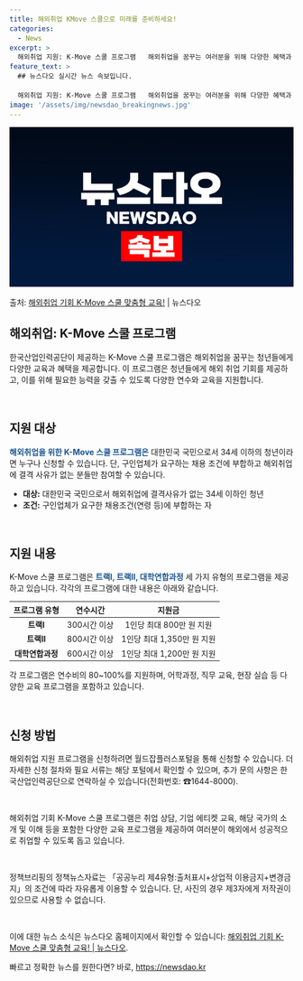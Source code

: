 ```yaml
---
title: 해외취업 KMove 스쿨으로 미래를 준비하세요!
categories:
  - News
excerpt: >
  해외취업 지원: K-Move 스쿨 프로그램   해외취업을 꿈꾸는 여러분을 위해 다양한 혜택과 교육을 제공하는…
feature_text: >
  ## 뉴스다오 실시간 뉴스 속보입니다.

  해외취업 지원: K-Move 스쿨 프로그램   해외취업을 꿈꾸는 여러분을 위해 다양한 혜택과 교육을 제공하는…
image: '/assets/img/newsdao_breakingnews.jpg'
---
```


![뉴스다오 속보](/assets/img/newsdao_breakingnews.jpg)

<p>출처: <a href="https://newsdao.kr/4026" rel="dofollow">해외취업 기회 K-Move 스쿨 맞춤형 교육!</a> | 뉴스다오</p>

<h2 data-ke-size="size26">해외취업: K-Move 스쿨 프로그램</h2>

한국산업인력공단이 제공하는 K-Move 스쿨 프로그램은 해외취업을 꿈꾸는 청년들에게 다양한 교육과 혜택을 제공합니다. 이 프로그램은 청년들에게 해외 취업 기회를 제공하고, 이를 위해 필요한 능력을 갖출 수 있도록 다양한 연수와 교육을 지원합니다. 

<p data-ke-size="size16">&nbsp;</p>

<h2 data-ke-size="size24">지원 대상</h2>

<b><span style="color: #1a5490;">해외취업을 위한 K-Move 스쿨 프로그램은</span></b> 대한민국 국민으로서 34세 이하의 청년이라면 누구나 신청할 수 있습니다. 단, 구인업체가 요구하는 채용 조건에 부합하고 해외취업에 결격 사유가 없는 분들만 참여할 수 있습니다.

<ul>
<li><b>대상:</b> 대한민국 국민으로서 해외취업에 결격사유가 없는 34세 이하인 청년</li>
<li><b>조건:</b> 구인업체가 요구한 채용조건(연령 등)에 부합하는 자</li>
</ul>

<p data-ke-size="size16">&nbsp;</p>

<h2 data-ke-size="size24">지원 내용</h2>

K-Move 스쿨 프로그램은 <b><span style="color: #1a5490;">트랙Ⅰ, 트랙Ⅱ, 대학연합과정</span></b> 세 가지 유형의 프로그램을 제공하고 있습니다. 각각의 프로그램에 대한 내용은 아래와 같습니다.

<table>
<thead>
<tr>
<th style="text-align: center;">프로그램 유형</th>
<th style="text-align: center;">연수시간</th>
<th style="text-align: center;">지원금</th>
</tr>
</thead>
<tbody>
<tr>
<td style="text-align: center;"><b>트랙Ⅰ</b></td>
<td style="text-align: center;">300시간 이상</td>
<td style="text-align: center;">1인당 최대 800만 원 지원</td>
</tr>
<tr>
<td style="text-align: center;"><b>트랙Ⅱ</b></td>
<td style="text-align: center;">800시간 이상</td>
<td style="text-align: center;">1인당 최대 1,350만 원 지원</td>
</tr>
<tr>
<td style="text-align: center;"><b>대학연합과정</b></td>
<td style="text-align: center;">600시간 이상</td>
<td style="text-align: center;">1인당 최대 1,200만 원 지원</td>
</tr>
</tbody>
</table>

각 프로그램은 연수비의 80~100%를 지원하며, 어학과정, 직무 교육, 현장 실습 등 다양한 교육 프로그램을 포함하고 있습니다. 

<p data-ke-size="size16">&nbsp;</p>

<h2 data-ke-size="size24">신청 방법</h2>

해외취업 지원 프로그램을 신청하려면 월드잡플러스포털을 통해 신청할 수 있습니다. 더 자세한 신청 절차와 필요 서류는 해당 포털에서 확인할 수 있으며, 추가 문의 사항은 한국산업인력공단으로 연락하실 수 있습니다(전화번호: ☎1644-8000).

<p data-ke-size="size16">&nbsp;</p>

해외취업 기회 K-Move 스쿨 프로그램은 취업 상담, 기업 에티켓 교육, 해당 국가의 소개 및 이해 등을 포함한 다양한 교육 프로그램을 제공하여 여러분이 해외에서 성공적으로 취업할 수 있도록 돕고 있습니다.

<p data-ke-size="size16">&nbsp;</p>

정책브리핑의 정책뉴스자료는 「공공누리 제4유형:출처표시+상업적 이용금지+변경금지」의 조건에 따라 자유롭게 이용할 수 있습니다. 단, 사진의 경우 제3자에게 저작권이 있으므로 사용할 수 없습니다.

<p data-ke-size="size16">&nbsp;</p>

이에 대한 뉴스 소식은 뉴스다오 홈페이지에서 확인할 수 있습니다: <a href="https://newsdao.kr/4026">해외취업 기회 K-Move 스쿨 맞춤형 교육! | 뉴스다오</a>. 

빠르고 정확한 뉴스를 원한다면? 바로, <a href="https://newsdao.kr" rel="dofollow">https://newsdao.kr</a>


